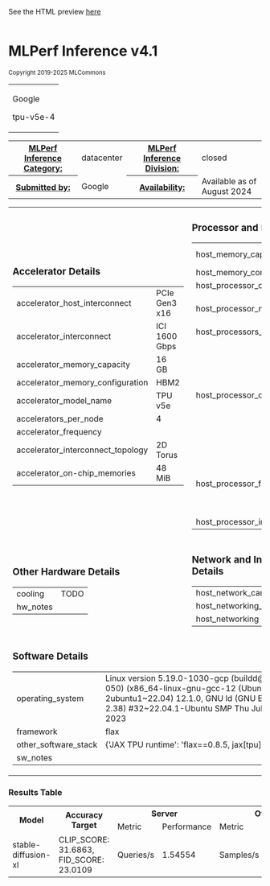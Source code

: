 
See the HTML preview [here](https://htmlpreview.github.io/?https://github.com/mlcommons/inference_results_v4.1/blob/main/closed/Google/results/tpu_v5e_x4_flax/summary.html)



<div class="resultpage">
 <div class="titlebarcontainer">
  <div class="logo">
   <a href="/" style="border: none"><img src="" alt="" /></a>
  </div>
  <div class="titlebar">
   <h1 class="title">MLPerf Inference v4.1</h1>
   <p style="font-size: smaller">Copyright 2019-2025 MLCommons</p>
  </div>
 </div>
 <table class="titlebarcontainer">
  <tr>
   <td class="headerbar" rowspan="2">
    <p>Google     </p>
    <p>tpu-v5e-4    </p>
   </td>
  </tr>
 </table>
 <table class="datebar">
  <tbody>
   <tr>
    <th id="license_num"><a href="">MLPerf Inference Category:</a></th>
    <td id="license_num_val">datacenter</td>
    <th id="test_date"><a href="">MLPerf Inference Division:</a></th>
    <td id="test_date_val">closed</td>
   </tr>
   <tr>
    <th id="tester"><a href="">Submitted by:</a></th>
    <td id="tester_val">Google</td>
    <th id="sw_avail"><a href="">Availability:</a></th>
    <td id="sw_avail_val">Available  as of August 2024</td>
   </tr>
  </tbody>
 </table>
  
<table>
            <tr><td><h3>Accelerator Details</h3><table><tr><td>accelerator_host_interconnect</td><td>PCIe Gen3 x16</td></tr><tr><td>accelerator_interconnect</td><td>ICI 1600 Gbps</td></tr><tr><td>accelerator_memory_capacity</td><td>16 GB</td></tr><tr><td>accelerator_memory_configuration</td><td>HBM2</td></tr><tr><td>accelerator_model_name</td><td>TPU v5e</td></tr><tr><td>accelerators_per_node</td><td>4</td></tr><tr><td>accelerator_frequency</td><td></td></tr><tr><td>accelerator_interconnect_topology</td><td>2D Torus</td></tr><tr><td>accelerator_on-chip_memories</td><td>48 MiB</td></tr></table></td> <td><h3>Processor and Memory Details</h3><table><tr><td>host_memory_capacity</td><td>192 GB</td></tr><tr><td>host_memory_configuration</td><td>TODO</td></tr><tr><td>host_processor_core_count</td><td>112</td></tr><tr><td>host_processor_model_name</td><td>AMD EPYC 7B13</td></tr><tr><td>host_processors_per_node</td><td>1</td></tr><tr><td>host_processor_caches</td><td>L1d: 1.8 MiB; L1i: 1.8 MiB; L2: 28 MiB; L3: 224 MiB</td></tr><tr><td>host_processor_frequency</td><td>2200 MHz (base); 3500 MHz (turbo)</td></tr><tr><td>host_processor_interconnect</td><td></td></tr></table></td> </tr>
            <tr><td ><h3>Other Hardware Details</h3><table><tr><td>cooling</td><td>TODO</td></tr><tr><td>hw_notes</td><td></td></tr></table></td> <td><h3>Network and Interconnect Details</h3><table><tr><td>host_network_card_count</td><td>TODO</td></tr><tr><td>host_networking_topology</td><td>TODO</td></tr><tr><td>host_networking</td><td>TODO</td></tr></table></td> </tr>
            <tr><td colspan="2"><h3>Software Details</h3><table><tr><td>operating_system</td><td>Linux version 5.19.0-1030-gcp (buildd@bos03-amd64-050) (x86_64-linux-gnu-gcc-12 (Ubuntu 12.1.0-2ubuntu1~22.04) 12.1.0, GNU ld (GNU Binutils for Ubuntu) 2.38) #32~22.04.1-Ubuntu SMP Thu Jul 13 09:36:23 UTC 2023</td></tr><tr><td>framework</td><td>flax</td></tr><tr><td>other_software_stack</td><td>{'JAX TPU runtime': 'flax==0.8.5, jax[tpu]==0.4.30'}</td></tr><tr><td>sw_notes</td><td></td></tr></table></td> </tr>
            </table>

<h3>Results Table</h3>
<table>
    <tr>
        <th rowspan="2">Model</th>
        <th rowspan="2">Accuracy Target</th>
        <th colspan="2">Server</th>
        <th colspan="2">Offline</th>
    </tr>
    <tr>
    <td>Metric</td>
    <td>Performance</td>
    <td>Metric</td>
    <td>Performance</td>
    </tr><tr><td>stable-diffusion-xl</td><td>CLIP_SCORE: 31.6863, FID_SCORE: 23.0109</td><td>Queries/s</td> <td>1.54554</td><td>Samples/s</td> <td>1.75335</td></table>

